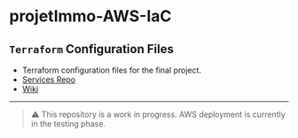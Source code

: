 # projetImmo-AWS-IaC

## `Terraform` Configuration Files

- Terraform configuration files for the final project.
- [Services Repo](https://github.com/ManasseTegGbegnohou/projetImmo-AWS-services.git)
- [Wiki](https://github.com/ManasseTegGbegnohou/420-414-Epreuve-Finale-IaC/wiki)
---
> ⚠️ This repository is a work in progress. AWS deployment is currently in the testing phase.
